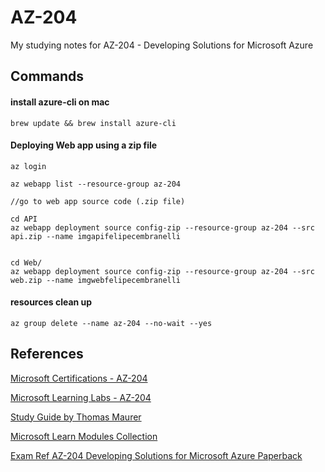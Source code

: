 # AZ-204
My studying notes for AZ-204 - Developing Solutions for Microsoft Azure


## Commands

#### install azure-cli on mac

```
brew update && brew install azure-cli
```

#### Deploying Web app using a zip file

```
az login

az webapp list --resource-group az-204

//go to web app source code (.zip file)

cd API
az webapp deployment source config-zip --resource-group az-204 --src api.zip --name imgapifelipecembranelli


cd Web/
az webapp deployment source config-zip --resource-group az-204 --src web.zip --name imgwebfelipecembranelli
```

#### resources clean up
```
az group delete --name az-204 --no-wait --yes
```


## References

[Microsoft Certifications - AZ-204](https://docs.microsoft.com/en-us/learn/certifications/exams/az-204)

[Microsoft Learning Labs - AZ-204](https://microsoftlearning.github.io/AZ-204-DevelopingSolutionsforMicrosoftAzure)

[Study Guide by Thomas Maurer](https://www.thomasmaurer.ch/2020/03/az-204-study-guide-developing-solutions-for-microsoft-azure)

[Microsoft Learn Modules Collection](https://docs.microsoft.com/en-us/users/rishanthakumar/collections/m1w6in77yweer1)

[Exam Ref AZ-204 Developing Solutions for Microsoft Azure Paperback](https://www.amazon.co.uk/AZ-204-Developing-Solutions-Microsoft-Azure/dp/0136798330)
